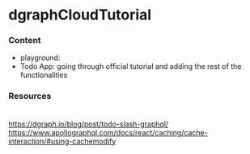 # dgraphCloudTutorial

### Content <br> 
- playground: 
- Todo App: going through official tutorial and adding the rest of the functionalities

### Resources <br> <br>
https://dgraph.io/blog/post/todo-slash-graphql/ <br>
https://www.apollographql.com/docs/react/caching/cache-interaction/#using-cachemodify <br>
